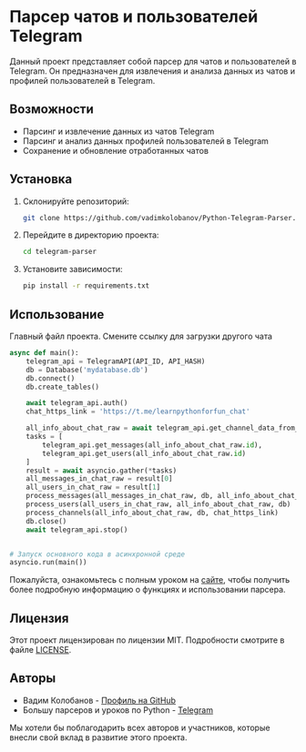 
# Парсер чатов и пользователей Telegram

Данный проект представляет собой парсер для чатов и пользователей в Telegram. Он предназначен для извлечения и анализа данных из чатов и профилей пользователей в Telegram.

## Возможности
- Парсинг и извлечение данных из чатов Telegram
- Парсинг и анализ данных профилей пользователей в Telegram
- Сохранение и обновление отработанных чатов

## Установка
1. Склонируйте репозиторий:
   ```bash
   git clone https://github.com/vadimkolobanov/Python-Telegram-Parser.git
   ```
2. Перейдите в директорию проекта:
   ```bash
   cd telegram-parser
   ```
3. Установите зависимости:
   ```bash
   pip install -r requirements.txt
   ```

## Использование
Главный файл проекта. Смените ссылку для загрузки другого чата
```python
async def main():
    telegram_api = TelegramAPI(API_ID, API_HASH)
    db = Database('mydatabase.db')
    db.connect()
    db.create_tables()

    await telegram_api.auth()
    chat_https_link = 'https://t.me/learnpythonforfun_chat'

    all_info_about_chat_raw = await telegram_api.get_channel_data_from_link(chat_https_link)
    tasks = [
        telegram_api.get_messages(all_info_about_chat_raw.id),
        telegram_api.get_users(all_info_about_chat_raw.id)
    ]
    result = await asyncio.gather(*tasks)
    all_messages_in_chat_raw = result[0]
    all_users_in_chat_raw = result[1]
    process_messages(all_messages_in_chat_raw, db, all_info_about_chat_raw)
    process_users(all_users_in_chat_raw, all_info_about_chat_raw, db)
    process_channels(all_info_about_chat_raw, db, chat_https_link)
    db.close()
    await telegram_api.stop()


# Запуск основного кода в асинхронной среде
asyncio.run(main())
```

Пожалуйста, ознакомьтесь с полным уроком на [сайте](https://happypython.ru/), чтобы получить более подробную информацию о функциях и использовании парсера.

## Лицензия
Этот проект лицензирован по лицензии MIT. Подробности смотрите в файле [LICENSE](LICENSE).

## Авторы
- Вадим Колобанов - [Профиль на GitHub](https://github.com/vadimkolobanov)
- Большу парсеров и уроков по Python - [Telegram](https://t.me/happypython_team)

Мы хотели бы поблагодарить всех авторов и участников, которые внесли свой вклад в развитие этого проекта.
```
